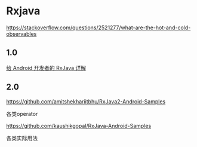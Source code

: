 # Rxjava

https://stackoverflow.com/questions/2521277/what-are-the-hot-and-cold-observables

## 1.0

[给 Android 开发者的 RxJava 详解](https://gank.io/post/560e15be2dca930e00da1083)

## 2.0

https://github.com/amitshekhariitbhu/RxJava2-Android-Samples

各类operator

https://github.com/kaushikgopal/RxJava-Android-Samples

各类实际用法
